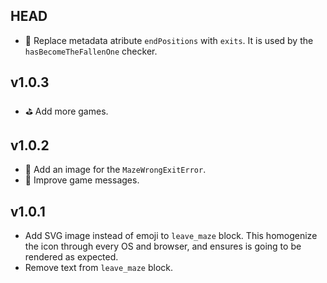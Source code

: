 ## HEAD

- 🐛 Replace metadata atribute `endPositions` with `exits`. It is used by the `hasBecomeTheFallenOne` checker.

## v1.0.3

- ⛳ Add more games.

## v1.0.2

- 🎨 Add an image for the `MazeWrongExitError`.
- 🎨 Improve game messages.

## v1.0.1

- Add SVG image instead of emoji to `leave_maze` block. This homogenize the icon through every OS and browser, and ensures is going to be rendered as expected.
- Remove text from `leave_maze` block.
